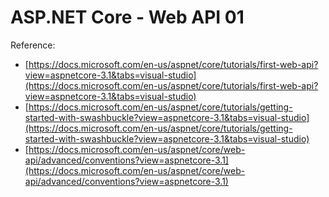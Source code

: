 # ASP.NET Core - Web API 01

Reference: 
- [https://docs.microsoft.com/en-us/aspnet/core/tutorials/first-web-api?view=aspnetcore-3.1&tabs=visual-studio](https://docs.microsoft.com/en-us/aspnet/core/tutorials/first-web-api?view=aspnetcore-3.1&tabs=visual-studio)
- [https://docs.microsoft.com/en-us/aspnet/core/tutorials/getting-started-with-swashbuckle?view=aspnetcore-3.1&tabs=visual-studio](https://docs.microsoft.com/en-us/aspnet/core/tutorials/getting-started-with-swashbuckle?view=aspnetcore-3.1&tabs=visual-studio)
- [https://docs.microsoft.com/en-us/aspnet/core/web-api/advanced/conventions?view=aspnetcore-3.1](https://docs.microsoft.com/en-us/aspnet/core/web-api/advanced/conventions?view=aspnetcore-3.1)


